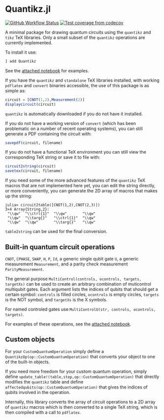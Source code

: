 # Quantikz.jl

[![GitHub Workflow Status](https://img.shields.io/github/workflow/status/Krastanov/Quantikz/CI)](https://github.com/Krastanov/Quantikz/actions?query=workflow%3ACI+branch%3Amain)
[![Test coverage from codecov](https://img.shields.io/codecov/c/gh/Krastanov/Quantikz?label=codecov)](https://codecov.io/gh/Krastanov/Quantikz)

A minimal package for drawing quantum circuits using the `quantikz` and `tikz` TeX libraries. Only a small subset of the `quantikz` operations are currently implemented.

To install it use:

```julia
] add Quantikz
```

See the [attached notebook](https://github.com/Krastanov/Quantikz/blob/main/Quantikz.ipynb) for examples.

If you have the `quantikz` and `standalone` TeX libraries installed, with working `pdflatex` and `convert` binaries accessible, the use of this package is as simple as:

```julia
circuit = [CNOT(1,2),Measurement(2)]
displaycircuit(circuit)
```

`quantikz` is automatically downloaded if you do not have it installed.

If you do not have a working version of `convert` (which has been problematic on a number of recent operating systems), you can still generate a PDF containing the circuit with:

```julia
savepdf(circuit, filename)
```

If you do not have a functional TeX environment you can still view the corresponding TeX string or save it to file with:

```julia
circuit2string(circuit)
savetex(circuit, filename)
```

If you need some of the more advanced features of the `quantikz` TeX macros that are not implemented here yet, you can edit the string directly, or more conveniently, you can generate the 2D array of macros that makes up the string:

```
julia> circuit2table([CNOT(1,2),CNOT(2,3)])
3×4 Array{String,2}:
 "\\qw"  "\\ctrl{1}"  "\\qw"       "\\qw"
 "\\qw"  "\\targ{}"   "\\ctrl{1}"  "\\qw"
 "\\qw"  "\\qw"       "\\targ{}"   "\\qw"
```

`table2string` can be used for the final conversion.

## Built-in quantum circuit operations

`CNOT`, `CPHASE`, `SWAP`, `H`, `P`, `Id`, a generic single qubit gate `U`, a generic measurement `Measurement`, and a parity check measurement `ParityMeasurement`.

The general purpose `MultiControl(controls, ocontrols, targets, targetXs)` can be used to create an arbitrary combination of muticontrol multiqubit gates. Each argument lists the indices of qubits that should get a certain symbol: `controls` is filled circles, `ocontrols` is empty circles, `targets` is the NOT symbol, and `targetXs` is the X symbols.

For named controled gates use `MultiControlU(str, controls, ocontrols, targets)`.

For examples of these operations, see the [attached notebook](https://github.com/Krastanov/Quantikz/blob/main/Quantikz.ipynb).

## Custom objects

For your `CustomQuantumOperation` simply define a `QuantikzOp(op::CustomQuantumOperation)` that converts your object to one of the built-in objects.

If you need more freedom for your custom quantum operation, simply define `update_table!(table,step,op::CustomQuantumOperation)` that directly modifies the `quantikz` table and define `affectedqubits(op::CustomQuantumOperation)` that gives the indices of qubits involved in the operation.

Internally, this library converts the array of circuit operations to a 2D array of `quantikz` macros which is then converted to a single TeX string, which is then compiled with a call to `pdflatex`.
